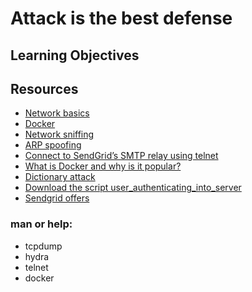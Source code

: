 # Attack is the best defense

## Learning Objectives


## Resources
- [Network basics](https://intranet.alxswe.com/concepts/33)
- [Docker](https://intranet.alxswe.com/concepts/65)
- [Network sniffing](https://intranet.alxswe.com/rltoken/eF4956aQFYnhS_i6IF9R-g)
- [ARP spoofing](https://intranet.alxswe.com/rltoken/RK-4WtV0YCSETDSG9lr1hw)
- [Connect to SendGrid’s SMTP relay using telnet](https://intranet.alxswe.com/rltoken/twuD5E9_-V2z1zfW5nXyyg)
- [What is Docker and why is it popular?](https://intranet.alxswe.com/rltoken/56VrRmkBHFq2OKLM_FQA6w)
- [Dictionary attack](https://intranet.alxswe.com/rltoken/dbAwbf71VVSCTOfeR1NRmg)
- [Download the script user_authenticating_into_server](https://intranet.alxswe.com/rltoken/GE_FoAUArlVccQlt7CuBGA)
- [Sendgrid offers](https://intranet.alxswe.com/rltoken/3QMTkzwhiBQgRSLVpKwAyw)

### man or help:
- tcpdump
- hydra
- telnet
- docker